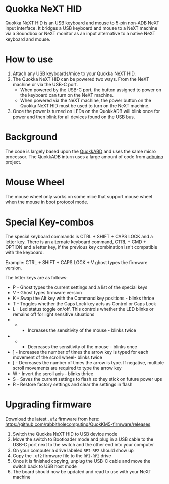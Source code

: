 
# Quokka NeXT HID
Quokka NeXT HID is an USB keyboard and mouse to 5-pin non-ADB NeXT input interface. It bridges
 a USB keyboard and mouse to a NeXT machine via a Soundbox or NeXT monitor as an input alternative 
 to a native NeXT keyboard and mouse.

# How to use
 1. Attach any USB keyboards/mice to your Quokka NeXT HID.
 2. The Quokka NeXT HID can be powered two ways. From the NeXT machine or via the USB-C port.
    - When powered by the USB-C port, the button assigned to power on the keyboard can turn on the NeXT machine.
    - When powered via the NeXT machine, the power button on the Quokka NeXT HID must be used to turn on the NeXT machine.
 3. Once the power is turned on LEDs on the QuokkADB will blink once for power and then blink for all devices found on the USB bus.

# Background
The code is largely based upon the [QuokkABD](https://github.com/rabbitholecomputing/QuokkADB-firmware) and uses the same micro processor. The QuokkADB inturn uses a large amount of code from [adbuino](https://github.com/akuker/adbuino) project.

# Mouse Wheel
The mouse wheel only works on some mice that support mouse wheel when the mouse in boot protocol mode.

# Special Key-combos
The special keyboard commands is CTRL + SHIFT + CAPS LOCK and a letter key.
There is an alternate keyboard command, CTRL + CMD + OPTION and a letter key, if the previous key combination isn't compatible with the keyboard.

Example: CTRL + SHIFT + CAPS LOCK + V ghost types the firmware version.

The letter keys are as follows:

 - P - Ghost types the current settings and a list of the special keys
 - V - Ghost types firmware version
 - K - Swap the Alt key with the Command key positions - blinks thrice
 - T - Toggles whether the Caps Lock key acts as Control or Caps Lock
 - L - Led status toggle on/off. This controls whether the LED blinks or remains off for light sensitive situations
 - + - Increases the sensitivity of the mouse - blinks twice
 - - - Decreases the sensitivity of the mouse - blinks once
 - ] - Increases the number of times the arrow key is typed for each movement of the scroll wheel- blinks twice
 - [ - Decreases the number of times the arrow is type. If negative, multiple scroll movements are required to type the arrow key
 - W - Invert the scroll axis - blinks thrice 
 - S - Saves the current settings to flash so they stick on future power ups
 - R - Restore factory settings and clear the settings in flash

# Upgrading firmware
Download the latest `.uf2` firmware from here:
https://github.com/rabbitholecomputing/QuokKM5-firmware/releases

 1. Switch the Quokka NeXT HID to USB device mode
 2. Move the switch to Bootloader mode and plug in a USB cable to the USB-C port next to the switch and the other end into your computer
 3. On your computer a drive labeled `RPI-RP2` should show up
 5. Copy the `.uf2` firmware file to the `RPI-RP2` drive
 6. Once it is finished copying, unplug the USB-C cable and move the switch back to USB host mode
 7. The board should now be updated and read to use with your NeXT machine
